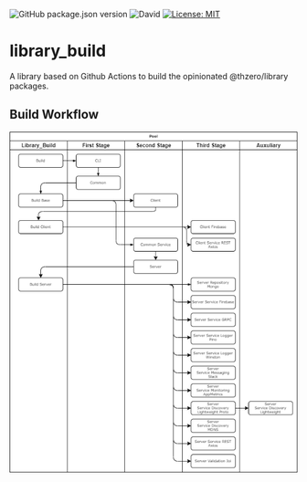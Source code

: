 ![GitHub package.json version](https://img.shields.io/github/package-json/v/thzero/library_build)
![David](https://img.shields.io/david/thzero/library_build)
[![License: MIT](https://img.shields.io/badge/License-MIT-yellow.svg)](https://opensource.org/licenses/MIT)

# library_build

A library based on Github Actions to build the opinionated @thzero/library packages.

## Build Workflow

![build workflow](./LibraryBuild.png)